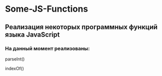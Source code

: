 # Some-JS-Functions

## Реализация некоторых программных функций языка JavaScript

### На данный момент реализованы:

parseInt()

indexOf()
